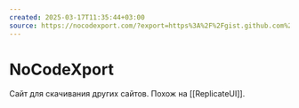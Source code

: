 ```yaml
---
created: 2025-03-17T11:35:44+03:00
source: https://nocodexport.com/?export=https%3A%2F%2Fgist.github.com%2Fmarkflorkowski%2F4269bc529324dceb2858c77b7609704c
---
```


# NoCodeXport

Сайт для скачивания других сайтов. Похож на [[ReplicateUI]].
